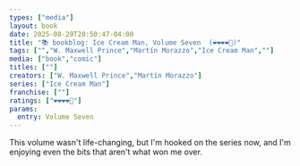 ```yaml
---
types: ["media"]
layout: book
date: 2025-08-29T20:50:47-04:00
title: "📚 bookblog: Ice Cream Man, Volume Seven  (❤️❤️❤️❤️🖤)"
tags: ["","W. Maxwell Prince","Martín Morazzo","Ice Cream Man",""]
media: ["book","comic"]
titles: [""]
creators: ["W. Maxwell Prince","Martín Morazzo"]
series: ["Ice Cream Man"]
franchise: [""]
ratings: ["❤️❤️❤️❤️🖤"]
params:
  entry: Volume Seven
---
```


This volume wasn't life-changing, but I'm hooked on the series now, and I'm enjoying even the bits that aren't what won me over.